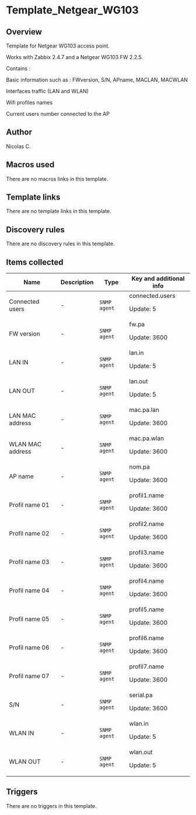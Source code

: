 # Template_Netgear_WG103

## Overview

Template for Netgear WG103 access point.


Works with Zabbix 2.4.7 and a Netgear WG103 FW 2.2.5.


 


Contains :


Basic information such as : FWversion, S/N, APname, MACLAN, MACWLAN


Interfaces traffic (LAN and WLAN)


Wifi profiles names


Current users number connected to the AP

## Author

Nicolas C.

## Macros used

There are no macros links in this template.

## Template links

There are no template links in this template.

## Discovery rules

There are no discovery rules in this template.

## Items collected

|Name|Description|Type|Key and additional info|
|----|-----------|----|----|
|Connected users|<p>-</p>|`SNMP agent`|connected.users<p>Update: 5</p>|
|FW version|<p>-</p>|`SNMP agent`|fw.pa<p>Update: 3600</p>|
|LAN IN|<p>-</p>|`SNMP agent`|lan.in<p>Update: 5</p>|
|LAN OUT|<p>-</p>|`SNMP agent`|lan.out<p>Update: 5</p>|
|LAN MAC address|<p>-</p>|`SNMP agent`|mac.pa.lan<p>Update: 3600</p>|
|WLAN MAC address|<p>-</p>|`SNMP agent`|mac.pa.wlan<p>Update: 3600</p>|
|AP name|<p>-</p>|`SNMP agent`|nom.pa<p>Update: 3600</p>|
|Profil name 01|<p>-</p>|`SNMP agent`|profil1.name<p>Update: 3600</p>|
|Profil name 02|<p>-</p>|`SNMP agent`|profil2.name<p>Update: 3600</p>|
|Profil name 03|<p>-</p>|`SNMP agent`|profil3.name<p>Update: 3600</p>|
|Profil name 04|<p>-</p>|`SNMP agent`|profil4.name<p>Update: 3600</p>|
|Profil name 05|<p>-</p>|`SNMP agent`|profil5.name<p>Update: 3600</p>|
|Profil name 06|<p>-</p>|`SNMP agent`|profil6.name<p>Update: 3600</p>|
|Profil name 07|<p>-</p>|`SNMP agent`|profil7.name<p>Update: 3600</p>|
|S/N|<p>-</p>|`SNMP agent`|serial.pa<p>Update: 3600</p>|
|WLAN IN|<p>-</p>|`SNMP agent`|wlan.in<p>Update: 5</p>|
|WLAN OUT|<p>-</p>|`SNMP agent`|wlan.out<p>Update: 5</p>|
## Triggers

There are no triggers in this template.

